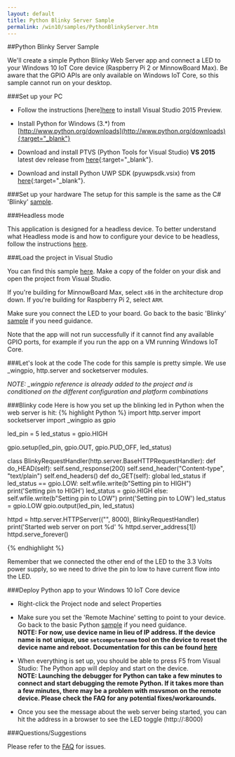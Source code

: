 ```yaml
---
layout: default
title: Python Blinky Server Sample
permalink: /win10/samples/PythonBlinkyServer.htm
---
```


##Python Blinky Server Sample

We'll create a simple Python Blinky Web Server app and connect a LED to your Windows 10 IoT Core device (Raspberry Pi 2 or MinnowBoard Max).  Be aware that the GPIO APIs are
only available on Windows IoT Core, so this sample cannot run on your desktop.

###Set up your PC
* Follow the instructions [here][here]({{site.baseurl}}/win10/SetupPC.htm) to install Visual Studio 2015 Preview.

* Install Python for Windows (3.*) from [http://www.python.org/downloads](http://www.python.org/downloads){:target="_blank"}

* Download and install PTVS (Python Tools for Visual Studio) **VS 2015** latest dev release from [here](https://github.com/microsoft/ptvs/releases){:target="_blank"}.

* Download and install Python UWP SDK (pyuwpsdk.vsix) from [here](https://github.com/ms-iot/python/releases/v1.0Alpha){:target="_blank"}.

###Set up your hardware
The setup for this sample is the same as the C# 'Blinky' [sample]({{site.baseurl}}/win10/samples/Blinky.htm).

###Headless mode

This application is designed for a headless device.  To better understand what Headless mode is and how to configure your device to be headless, follow the instructions [here]({{site.baseurl}}/win10/HeadlessMode.htm).

###Load the project in Visual Studio

You can find this sample [here](https://github.com/ms-iot/samples/tree/develop/PythonBlinkyServer).  Make a copy of the folder on your disk and open the project from Visual Studio.

If you're building for MinnowBoard Max, select `x86` in the architecture drop down.  If you're building for Raspberry Pi 2, select `ARM`.

Make sure you connect the LED to your board. Go back to the basic 'Blinky' [sample]({{site.baseurl}}/win10/samples/Blinky.htm) if you need guidance.

Note that the app will not run successfully if it cannot find any available GPIO ports, for example if you run the app on a VM running Windows IoT Core.

###Let's look at the code
The code for this sample is pretty simple. We use _wingpio, http.server and socketserver modules.

*NOTE: _wingpio reference is already added to the project and is conditioned on the different configuration and platform combinations*

###Blinky code
Here is how you set up the blinking led in Python when the web server is hit:
{% highlight Python %}
import http.server
import socketserver
import _wingpio as gpio

led_pin = 5
led_status = gpio.HIGH

gpio.setup(led_pin, gpio.OUT, gpio.PUD_OFF, led_status)

class BlinkyRequestHandler(http.server.BaseHTTPRequestHandler):
    def do_HEAD(self):
        self.send_response(200)
        self.send_header("Content-type", "text/plain")
        self.end_headers()
    def do_GET(self):
        global led_status
        if led_status == gpio.LOW:
            self.wfile.write(b"Setting pin to HIGH")
            print('Setting pin to HIGH')
            led_status = gpio.HIGH
        else:
            self.wfile.write(b"Setting pin to LOW")
            print('Setting pin to LOW')
            led_status = gpio.LOW
        gpio.output(led_pin, led_status)

httpd = http.server.HTTPServer(("", 8000), BlinkyRequestHandler)
print('Started web server on port %d' % httpd.server_address[1])
httpd.serve_forever()

{% endhighlight %}

Remember that we connected the other end of the LED to the 3.3 Volts power supply, so we need to drive the pin to low to have current flow into the LED.

###Deploy Python app to your Windows 10 IoT Core device

* Right-click the Project node and select Properties

* Make sure you set the 'Remote Machine' setting to point to your device. Go back to the basic Python [sample]({{site.baseurl}}/win10/samples/Python.htm) if you need guidance.
 <br />**NOTE: For now, use device name in lieu of IP address.  If the device name is not unique, use <code>setcomputername</code> tool on the device to reset the device name and reboot.  Documentation for this can be found [here]({{site.baseurl}}/win10/samples/Powershell.htm)**

* When everything is set up, you should be able to press F5 from Visual Studio: The Python app will deploy and start on the device.
 <br />**NOTE: Launching the debugger for Python can take a few minutes to connect and start debugging the remote Python.  If it takes more than a few minutes, there may be a problem with msvsmon on the remote device.  Please check the FAQ for any potential fixes/workarounds.**

* Once you see the message about the web server being started, you can hit the address in a browser to see the LED toggle (http://<yourdeviceip>:8000)

###Questions/Suggestions

Please refer to the [FAQ]({{site.baseurl}}/Faqs.htm) for issues.
